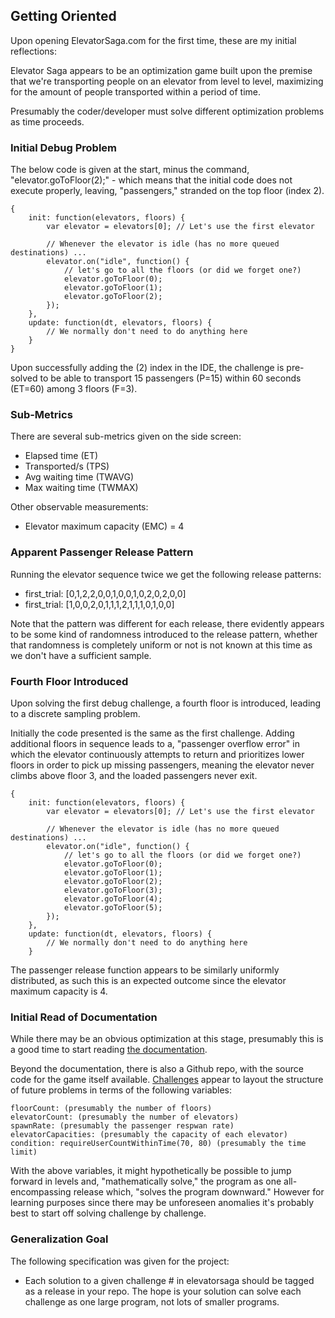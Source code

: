 ## Getting Oriented

Upon opening ElevatorSaga.com for the first time, these are my initial reflections:

Elevator Saga appears to be an optimization game built upon the premise that we're transporting people on an elevator from level to level, maximizing for the amount of people transported within a period of time.

Presumably the coder/developer must solve different optimization problems as time proceeds.

### Initial Debug Problem

The below code is given at the start, minus the command, "elevator.goToFloor(2);" - which means that the initial code does not execute properly, leaving, "passengers," stranded on the top floor (index 2).

```
{
    init: function(elevators, floors) {
        var elevator = elevators[0]; // Let's use the first elevator

        // Whenever the elevator is idle (has no more queued destinations) ...
        elevator.on("idle", function() {
            // let's go to all the floors (or did we forget one?)
            elevator.goToFloor(0);
            elevator.goToFloor(1);
            elevator.goToFloor(2);
        });
    },
    update: function(dt, elevators, floors) {
        // We normally don't need to do anything here
    }
}
```
Upon successfully adding the (2) index in the IDE, the challenge is pre-solved to be able to transport 15 passengers (P=15) within 60 seconds (ET=60) among 3 floors (F=3).

### Sub-Metrics

There are several sub-metrics given on the side screen:

* Elapsed time (ET)
* Transported/s (TPS)
* Avg waiting time (TWAVG)
* Max waiting time (TWMAX)

Other observable measurements:

* Elevator maximum capacity (EMC) = 4

### Apparent Passenger Release Pattern

Running the elevator sequence twice we get the following release patterns:

* first_trial: [0,1,2,2,0,0,1,0,0,1,0,2,0,2,0,0]
* first_trial: [1,0,0,2,0,1,1,1,2,1,1,1,0,1,0,0]

Note that the pattern was different for each release, there evidently appears to be some kind of randomness introduced to the release pattern, whether that randomness is completely uniform or not is not known at this time as we don't have a sufficient sample.

### Fourth Floor Introduced

Upon solving the first debug challenge, a fourth floor is introduced, leading to a discrete sampling problem.

Initially the code presented is the same as the first challenge. Adding additional floors in sequence leads to a, "passenger overflow error" in which the elevator continuously attempts to return and prioritizes lower floors in order to pick up missing passengers, meaning the elevator never climbs above floor 3, and the loaded passengers never exit.

```
{
    init: function(elevators, floors) {
        var elevator = elevators[0]; // Let's use the first elevator

        // Whenever the elevator is idle (has no more queued destinations) ...
        elevator.on("idle", function() {
            // let's go to all the floors (or did we forget one?)
            elevator.goToFloor(0);
            elevator.goToFloor(1);
            elevator.goToFloor(2);
            elevator.goToFloor(3);
            elevator.goToFloor(4);
            elevator.goToFloor(5);
        });
    },
    update: function(dt, elevators, floors) {
        // We normally don't need to do anything here
    }
```

The passenger release function appears to be similarly uniformly distributed, as such this is an expected outcome since the elevator maximum capacity is 4.

### Initial Read of Documentation

While there may be an obvious optimization at this stage, presumably this is a good time to start reading [the documentation](https://play.elevatorsaga.com/documentation.html).

Beyond the documentation, there is also a Github repo, with the source code for the game itself available. [Challenges](https://github.com/magwo/elevatorsaga/blob/master/challenges.js) appear to layout the structure of future problems in terms of the following variables:

```
floorCount: (presumably the number of floors)
elevatorCount: (presumably the number of elevators)
spawnRate: (presumably the passenger respwan rate)
elevatorCapacities: (presumably the capacity of each elevator)
condition: requireUserCountWithinTime(70, 80) (presumably the time limit)
```
With the above variables, it might hypothetically be possible to jump forward in levels and, "mathematically solve," the program as one all-encompassing release which, "solves the program downward." However for learning purposes since there may be unforeseen anomalies it's probably best to start off solving challenge by challenge.

### Generalization Goal

The following specification was given for the project:

* Each solution to a given challenge # in elevatorsaga should be tagged as a release in your repo.  The hope is your solution can solve each challenge as one large program, not lots of smaller programs.
